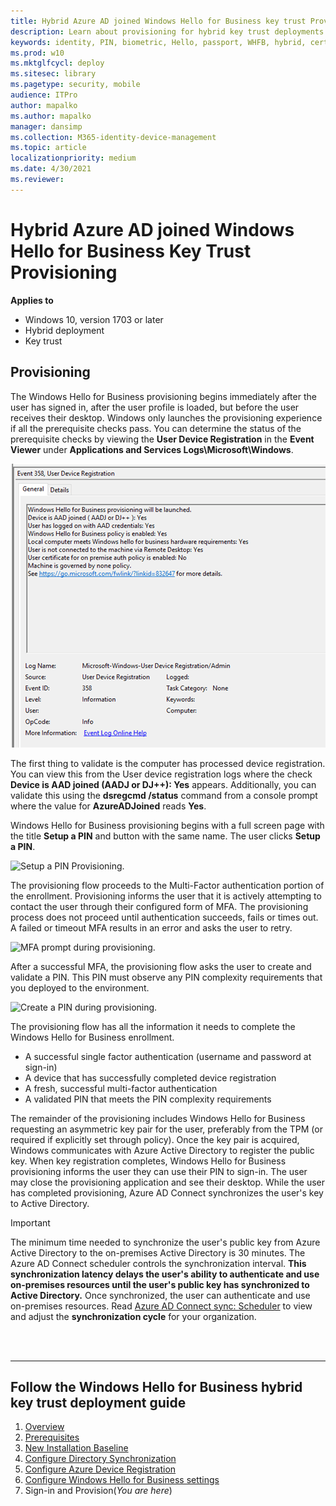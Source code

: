 ```yaml
---
title: Hybrid Azure AD joined Windows Hello for Business key trust Provisioning (Windows Hello for Business)
description: Learn about provisioning for hybrid key trust deployments of Windows Hello for Business and learn where to find the hybrid key trust deployment guide.
keywords: identity, PIN, biometric, Hello, passport, WHFB, hybrid, certificate-trust
ms.prod: w10
ms.mktglfcycl: deploy
ms.sitesec: library
ms.pagetype: security, mobile
audience: ITPro
author: mapalko
ms.author: mapalko
manager: dansimp
ms.collection: M365-identity-device-management
ms.topic: article
localizationpriority: medium
ms.date: 4/30/2021
ms.reviewer: 
---
```

# Hybrid Azure AD joined Windows Hello for Business Key Trust Provisioning

**Applies to**
-   Windows 10, version 1703 or later
-   Hybrid deployment
-   Key trust


## Provisioning
The Windows Hello for Business provisioning begins immediately after the user has signed in, after the user profile is loaded, but before the user receives their desktop.  Windows only launches the provisioning experience if all the prerequisite checks pass. You can determine the status of the prerequisite checks by viewing the **User Device Registration** in the **Event Viewer** under **Applications and Services Logs\Microsoft\Windows**.

![Event358.](images/Event358-2.png)

The first thing to validate is the computer has processed device registration. You can view this from the User device registration logs where the check **Device is AAD joined (AADJ or DJ++): Yes** appears.  Additionally, you can validate this using the **dsregcmd /status** command from a console prompt where the value for **AzureADJoined** reads **Yes**.


Windows Hello for Business provisioning begins with a full screen page with the title **Setup a PIN** and button with the same name.  The user clicks **Setup a PIN**.

![Setup a PIN Provisioning.](images/setupapin.png)

The provisioning flow proceeds to the Multi-Factor authentication portion of the enrollment.  Provisioning informs the user that it is actively attempting to contact the user through their configured form of MFA.  The provisioning process does not proceed until authentication succeeds, fails or times out. A failed or timeout MFA results in an error and asks the user to retry.
  
![MFA prompt during provisioning.](images/mfa.png)

After a successful MFA, the provisioning flow asks the user to create and validate a PIN.  This PIN must observe any PIN complexity requirements that you deployed to the environment.

![Create a PIN during provisioning.](images/createPin.png)

The provisioning flow has all the information it needs to complete the Windows Hello for Business enrollment.
* A successful single factor authentication (username and password at sign-in)
* A device that has successfully completed device registration
* A fresh, successful multi-factor authentication
* A validated PIN that meets the PIN complexity requirements

The remainder of the provisioning includes Windows Hello for Business requesting an asymmetric key pair for the user, preferably from the TPM (or required if explicitly set through policy). Once the key pair is acquired, Windows communicates with Azure Active Directory to register the public key.  When key registration completes, Windows Hello for Business provisioning informs the user they can use their PIN to sign-in.  The user may close the provisioning application and see their desktop.  While the user has completed provisioning, Azure AD Connect synchronizes the user's key to Active Directory.   

> [!IMPORTANT]
> The minimum time needed to synchronize the user's public key from Azure Active Directory to the on-premises Active Directory is 30 minutes. The Azure AD Connect scheduler controls the synchronization interval. 
> **This synchronization latency delays the user's ability to authenticate and use on-premises resources until the user's public key has synchronized to Active Directory.** Once synchronized, the user can authenticate and use on-premises resources.
> Read [Azure AD Connect sync: Scheduler](/azure/active-directory/connect/active-directory-aadconnectsync-feature-scheduler) to view and adjust the **synchronization cycle** for your organization.

<br><br>

<hr>

## Follow the Windows Hello for Business hybrid key trust deployment guide
1. [Overview](hello-hybrid-key-trust.md)
2. [Prerequisites](hello-hybrid-key-trust-prereqs.md)
3. [New Installation Baseline](hello-hybrid-key-new-install.md)
4. [Configure Directory Synchronization](hello-hybrid-key-trust-dirsync.md)
5. [Configure Azure Device Registration](hello-hybrid-key-trust-devreg.md)
6. [Configure Windows Hello for Business settings](hello-hybrid-key-whfb-settings.md)
7. Sign-in and Provision(*You are here*)
